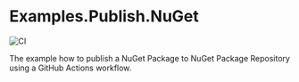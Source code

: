 # Examples.Publish.NuGet

![CI](https://github.com/DoctorOnline/Examples.Publish.NuGet/workflows/CI/badge.svg)

The example how to publish a NuGet Package to NuGet Package Repository using a GitHub Actions workflow.